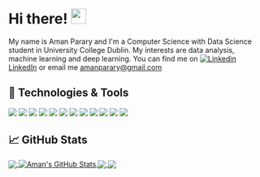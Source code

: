 # Hi there! <img src="https://raw.githubusercontent.com/MartinHeinz/MartinHeinz/master/wave.gif" width="30px">
My name is Aman Parary and I'm a Computer Science with Data Science student in University College Dublin. My interests are data analysis, machine learning and deep learning. You can find me on [![Linkedin](https://i.stack.imgur.com/gVE0j.png) LinkedIn](https://www.linkedin.com/in/aman-parary-1677b91b5/) or email me  <amanparary@gmail.com>

## 🔧 Technologies & Tools
![](https://img.shields.io/badge/Code-Python-informational?style=flat&logo=python&logoColor=white&color=2bbc8a)
![](https://img.shields.io/badge/Code-R-informational?style=flat&logo=R&logoColor=white&color=2bbc8a)
![](https://img.shields.io/badge/Code-Java-informational?style=flat&logo=Java&logoColor=white&color=2bbc8a)
![](https://img.shields.io/badge/Code-SQL-informational?style=flat&logo=sql&logoColor=white&color=2bbc8a)
![](https://img.shields.io/badge/Code-C-informational?style=flat&logo=C&logoColor=white&color=2bbc8a)
![](https://img.shields.io/badge/Code-JavaScript-informational?style=flat&logo=javascript&logoColor=white&color=2bbc8a)
![](https://img.shields.io/badge/Editor-Jupyter_Notebook-informational?style=flat&logo=jupyter&logoColor=white&color=2bbc8a)
![](https://img.shields.io/badge/Editor-RStudio-informational?style=flat&logo=rstudio&logoColor=white&color=2bbc8a)
![](https://img.shields.io/badge/Editor-MySQL-informational?style=flat&logo=mysql&logoColor=white&color=2bbc8a)
![](https://img.shields.io/badge/Editor-IntelliJ_IDEA-informational?style=flat&logo=intellij-idea&logoColor=white&color=2bbc8a)
![](https://img.shields.io/badge/Editor-Eclipse-informational?style=flat&logo=eclipse&logoColor=white&color=2bbc8a)
![](https://img.shields.io/badge/Editor-NetBeans-informational?style=flat&logo=netbeans&logoColor=white&color=2bbc8a)





## &#x1f4c8; GitHub Stats

<a href="https://github.com/aman2388/aman2388">
  <img align="center" src="https://github-readme-stats.vercel.app/api/top-langs/?username=aman2388&hide=java,html&title_color=ffffff&text_color=c9cacc&icon_color=2bbc8a&bg_color=1d1f21" />
</a>
<a href="https://github.com/aman2388/aman2388">
  <img align="center" src="https://github-readme-stats.vercel.app/api?username=aman2388&show_icons=true&line_height=27&count_private=true&title_color=ffffff&text_color=c9cacc&icon_color=2bbc8a&bg_color=1d1f21" alt="Aman's GitHub Stats" />
</a>

<a href="https://github.com/aman2388/Python3-Projects">
  <img align="center" src="https://github-readme-stats.vercel.app/api/pin/?username=aman2388&repo=Python3-Projects&title_color=ffffff&text_color=c9cacc&icon_color=2bbc8a&bg_color=1d1f21" />
</a>

<a href="https://github.com/aman2388/Java-and-C-Projects">
  <img align="center" src="https://github-readme-stats.vercel.app/api/pin/?username=aman2388&repo=Java-and-C-Projects&title_color=ffffff&text_color=c9cacc&icon_color=2bbc8a&bg_color=1d1f21" />
</a>

